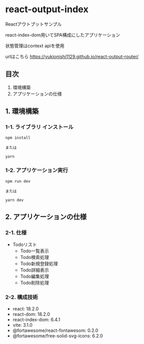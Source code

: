 # react-output-index
Reactアウトプットサンプル

react-index-dom用いてSPA構成にしたアプリケーション

状態管理はcontext apiを使用

urlはこちら
https://yukionishi1129.github.io/react-output-router/


## 目次
1. 環境構築
2. アプリケーションの仕様

## 1. 環境構築

### 1-1. ライブラリ インストール

```
npm install

または

yarn
```

### 1-2. アプリケーション実行

```
npm run dev

または

yarn dev
```

## 2. アプリケーションの仕様

### 2-1. 仕様
- Todoリスト
  - Todo一覧表示
  - Todo検索処理
  - Todo新規登録処理
  - Todo詳細表示
  - Todo編集処理
  - Todo削除処理

### 2-2. 構成技術
- react: 18.2.0
- react-dom: 18.2.0
- react-index-dom: 6.4.1
- vite: 3.1.0
- @fortawesome/react-fontawesom: 0.2.0
- @fortawesome/free-solid-svg-icons: 6.2.0